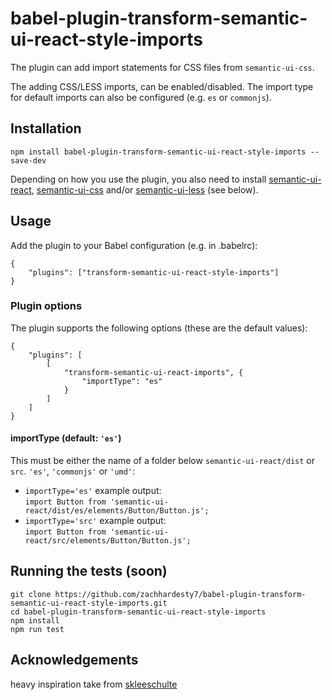 # babel-plugin-transform-semantic-ui-react-style-imports

The plugin can add import statements for CSS files from
`semantic-ui-css`.

The adding CSS/LESS imports, can be enabled/disabled.
The import type for default imports can
also be configured (e.g. `es` or `commonjs`).

## Installation

    npm install babel-plugin-transform-semantic-ui-react-style-imports --save-dev

Depending on how you use the plugin, you also need to install
[semantic-ui-react](https://www.npmjs.com/package/semantic-ui-react),
[semantic-ui-css](https://www.npmjs.com/package/semantic-ui-css) and/or
[semantic-ui-less](https://www.npmjs.com/package/semantic-ui-less) (see
below).

## Usage

Add the plugin to your Babel configuration (e.g. in .babelrc):

    {
        "plugins": ["transform-semantic-ui-react-style-imports"]
    }

### Plugin options

The plugin supports the following options (these are the default
values):

    {
        "plugins": [
            [
                "transform-semantic-ui-react-imports", {
                    "importType": "es"
                }
            ]
        ]
    }

#### importType (default: `'es'`)

This must be either the name of a folder below `semantic-ui-react/dist`
or `src`. `'es'`, `'commonjs'` or `'umd'`:

- `importType='es'` example output:  
  `import Button from 'semantic-ui-react/dist/es/elements/Button/Button.js';`
- `importType='src'` example output:  
  `import Button from 'semantic-ui-react/src/elements/Button/Button.js';`

## Running the tests (soon)

    git clone https://github.com/zachhardesty7/babel-plugin-transform-semantic-ui-react-style-imports.git
    cd babel-plugin-transform-semantic-ui-react-style-imports
    npm install
    npm run test

## Acknowledgements

heavy inspiration take from [skleeschulte](https://github.com/skleeschulte/babel-plugin-transform-semantic-ui-react-imports)